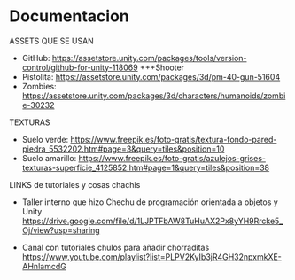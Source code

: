 # Documentacion
ASSETS QUE SE USAN
- GitHub: https://assetstore.unity.com/packages/tools/version-control/github-for-unity-118069
+++Shooter
- Pistolita: https://assetstore.unity.com/packages/3d/pm-40-gun-51604
- Zombies: https://assetstore.unity.com/packages/3d/characters/humanoids/zombie-30232

TEXTURAS
- Suelo verde: https://www.freepik.es/foto-gratis/textura-fondo-pared-piedra_5532202.htm#page=3&query=tiles&position=10
- Suelo amarillo: https://www.freepik.es/foto-gratis/azulejos-grises-texturas-superficie_4125852.htm#page=1&query=tiles&position=38

LINKS de tutoriales y cosas chachis

- Taller interno que hizo Chechu de programación orientada a objetos y Unity
https://drive.google.com/file/d/1LJPTFbAW8TuHuAX2Px8yYH9Rrcke5_Oj/view?usp=sharing

- Canal con tutoriales chulos para añadir chorraditas
https://www.youtube.com/playlist?list=PLPV2KyIb3jR4GH32npxmkXE-AHnlamcdG


